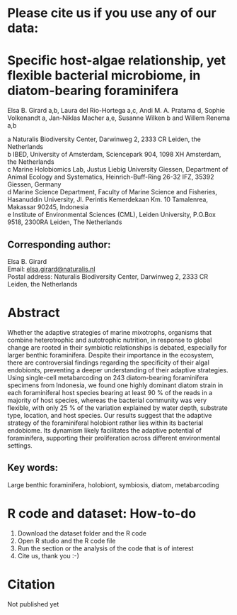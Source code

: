 # Please cite us if you use any of our data: 


# Specific host-algae relationship, yet flexible bacterial microbiome, in diatom-bearing foraminifera

Elsa B. Girard a,b, Laura del Rio-Hortega a,c, Andi M. A. Pratama d, Sophie Volkenandt a, Jan-Niklas Macher a,e, Susanne Wilken b and Willem Renema a,b

a Naturalis Biodiversity Center, Darwinweg 2, 2333 CR Leiden, the Netherlands\
b IBED, University of Amsterdam, Sciencepark 904, 1098 XH Amsterdam, the Netherlands\
c Marine Holobiomics Lab, Justus Liebig University Giessen, Department of Animal Ecology and Systematics, Heinrich-Buff-Ring 26-32 IFZ, 35392 Giessen, Germany\
d Marine Science Department, Faculty of Marine Science and Fisheries, Hasanuddin University, Jl. Perintis Kemerdekaan Km. 10 Tamalenrea, Makassar 90245, Indonesia\
e Institute of Environmental Sciences (CML), Leiden University, P.O.Box 9518, 2300RA Leiden, The Netherlands



## Corresponding author: 
Elsa B. Girard\
Email: elsa.girard@naturalis.nl\
Postal address: Naturalis Biodiversity Center, Darwinweg 2, 2333 CR Leiden, the Netherlands


# Abstract

Whether the adaptive strategies of marine mixotrophs, organisms that combine heterotrophic and autotrophic nutrition, in response to global change are rooted in their symbiotic relationships is debated, especially for larger benthic foraminifera. Despite their importance in the ecosystem, there are controversial findings regarding the specificity of their algal endobionts, preventing a deeper understanding of their adaptive strategies. Using single-cell metabarcoding on 243 diatom-bearing foraminifera specimens from Indonesia, we found one highly dominant diatom strain in each foraminiferal host species bearing at least 90 % of the reads in a majority of host species, whereas the bacterial community was very flexible, with only 25 % of the variation explained by water depth, substrate type, location, and host species. Our results suggest that the adaptive strategy of the foraminiferal holobiont rather lies within its bacterial endobiome. Its dynamism likely facilitates the adaptive potential of foraminifera, supporting their proliferation across different environmental settings.


## Key words: 
Large benthic foraminifera, holobiont, symbiosis, diatom, metabarcoding

# R code and dataset: How-to-do
1. Download the dataset folder and the R code
2. Open R studio and the R code file
3. Run the section or the analysis of the code that is of interest
4. Cite us, thank you :-)

# Citation

Not published yet
